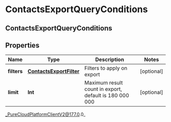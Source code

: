 # ContactsExportQueryConditions

## ContactsExportQueryConditions

## Properties

|Name | Type | Description | Notes|
|------------ | ------------- | ------------- | -------------|
| **filters** | [**ContactsExportFilter**](ContactsExportFilter) | Filters to apply on export | [optional] |
| **limit** | **Int** | Maximum result count in export, default is 180 000 000 | [optional] |



_PureCloudPlatformClientV2@177.0.0_
